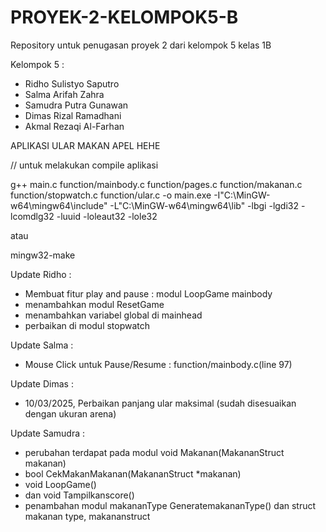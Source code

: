 # PROYEK-2-KELOMPOK5-B

Repository untuk penugasan proyek 2 dari kelompok 5 kelas 1B

Kelompok 5 :

- Ridho Sulistyo Saputro
- Salma Arifah Zahra
- Samudra Putra Gunawan
- Dimas Rizal Ramadhani
- Akmal Rezaqi Al-Farhan

APLIKASI ULAR MAKAN APEL HEHE

// untuk melakukan compile aplikasi

g++ main.c function/mainbody.c function/pages.c function/makanan.c function/stopwatch.c function/ular.c -o main.exe -I"C:\MinGW-w64\mingw64\include" -L"C:\MinGW-w64\mingw64\lib" -lbgi -lgdi32 -lcomdlg32 -luuid -loleaut32 -lole32

atau 

mingw32-make

Update Ridho :
- Membuat fitur play and pause : modul LoopGame mainbody
- menambahkan modul ResetGame
- menambahkan variabel global di mainhead
- perbaikan di modul stopwatch

Update Salma :
- Mouse Click untuk Pause/Resume : function/mainbody.c(line 97)

Update Dimas :
- 10/03/2025, Perbaikan panjang ular maksimal (sudah disesuaikan dengan ukuran arena)

Update Samudra : 
- perubahan terdapat pada modul  void Makanan(MakananStruct makanan)
- bool CekMakanMakanan(MakananStruct *makanan)
- void LoopGame()
- dan void Tampilkanscore() 
- penambahan modul makananType GeneratemakananType() dan struct makanan type, makananstruct 
